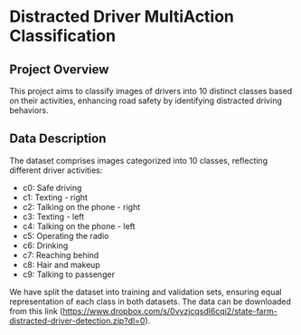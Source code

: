 # Distracted Driver MultiAction Classification

## Project Overview
This project aims to classify images of drivers into 10 distinct classes based on their activities, enhancing road safety by identifying distracted driving behaviors.

## Data Description
The dataset comprises images categorized into 10 classes, reflecting different driver activities:

- c0: Safe driving
- c1: Texting - right
- c2: Talking on the phone - right
- c3: Texting - left
- c4: Talking on the phone - left
- c5: Operating the radio
- c6: Drinking
- c7: Reaching behind
- c8: Hair and makeup
- c9: Talking to passenger

We have split the dataset into training and validation sets, ensuring equal representation of each class in both datasets. The data can be downloaded from this link (https://www.dropbox.com/s/0vyzjcqsdl6cqi2/state-farm-distracted-driver-detection.zip?dl=0).

